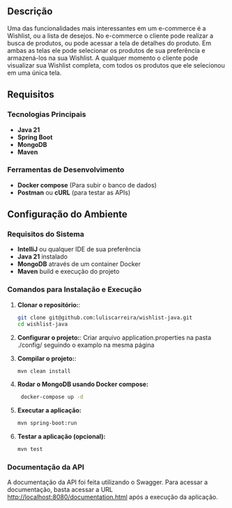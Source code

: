 ## Descrição

Uma das funcionalidades mais interessantes em um e-commerce é a Wishlist, ou a lista de desejos.
No e-commerce o cliente pode realizar a busca de produtos, ou pode acessar a tela de detalhes do produto.
Em ambas as telas ele pode selecionar os produtos de sua preferência e armazená-los na sua Wishlist.
A qualquer momento o cliente pode visualizar sua Wishlist completa, com todos os produtos que ele selecionou em uma única tela.

## Requisitos

### Tecnologias Principais
- **Java 21**
- **Spring Boot**
- **MongoDB**
- **Maven**

### Ferramentas de Desenvolvimento
- **Docker compose** (Para subir o banco de dados)
- **Postman** ou **cURL** (para testar as APIs)

## Configuração do Ambiente

### Requisitos do Sistema
- **IntelliJ** ou qualquer IDE de sua preferência
- **Java 21** instalado
- **MongoDB** através de um container Docker
- **Maven** build e execução do projeto

### Comandos para Instalação e Execução

1. **Clonar o repositório:**:
    ```bash
   git clone git@github.com:luliscarreira/wishlist-java.git
   cd wishlist-java
    ```

2. **Configurar o projeto:**:
   Criar arquivo application.properties na pasta ./config/ seguindo o examplo na mesma página

3. **Compilar o projeto:**:
    ```bash
   mvn clean install
    ```

4. **Rodar o MongoDB usando Docker compose:**
   ```bash
    docker-compose up -d
   ```

5. **Executar a aplicação:**
    ```bash
   mvn spring-boot:run
    ```
   
6. **Testar a aplicação (opcional):**
    ```bash
   mvn test
    ``` 

### Documentação da API

A documentação da API foi feita utilizando o Swagger. Para acessar a documentação, basta acessar a URL [http://localhost:8080/documentation.html](http://localhost:8080/documentation.html) após a execução da aplicação.
